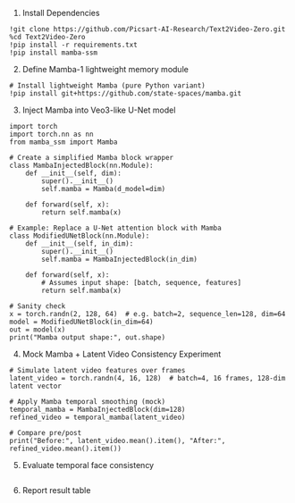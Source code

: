 
1. Install Dependencies
```
!git clone https://github.com/Picsart-AI-Research/Text2Video-Zero.git
%cd Text2Video-Zero
!pip install -r requirements.txt
!pip install mamba-ssm
```


2. Define Mamba-1 lightweight memory module
```
# Install lightweight Mamba (pure Python variant)
!pip install git+https://github.com/state-spaces/mamba.git
```

3. Inject Mamba into Veo3-like U-Net model
```
import torch
import torch.nn as nn
from mamba_ssm import Mamba

# Create a simplified Mamba block wrapper
class MambaInjectedBlock(nn.Module):
    def __init__(self, dim):
        super().__init__()
        self.mamba = Mamba(d_model=dim)

    def forward(self, x):
        return self.mamba(x)

# Example: Replace a U-Net attention block with Mamba
class ModifiedUNetBlock(nn.Module):
    def __init__(self, in_dim):
        super().__init__()
        self.mamba = MambaInjectedBlock(in_dim)

    def forward(self, x):
        # Assumes input shape: [batch, sequence, features]
        return self.mamba(x)

# Sanity check
x = torch.randn(2, 128, 64)  # e.g. batch=2, sequence_len=128, dim=64
model = ModifiedUNetBlock(in_dim=64)
out = model(x)
print("Mamba output shape:", out.shape)
```

4. Mock Mamba + Latent Video Consistency Experiment
```
# Simulate latent video features over frames
latent_video = torch.randn(4, 16, 128)  # batch=4, 16 frames, 128-dim latent vector

# Apply Mamba temporal smoothing (mock)
temporal_mamba = MambaInjectedBlock(dim=128)
refined_video = temporal_mamba(latent_video)

# Compare pre/post
print("Before:", latent_video.mean().item(), "After:", refined_video.mean().item())
```

5. Evaluate temporal face consistency
```

```


6. Report result table
```
```



```
```
